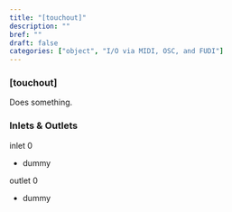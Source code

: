 ```yaml
---
title: "[touchout]"
description: ""
bref: ""
draft: false
categories: ["object", "I/O via MIDI, OSC, and FUDI"]
---
```


### [touchout]

Does something.

### Inlets & Outlets

inlet 0

 - dummy

outlet 0

 - dummy
 
